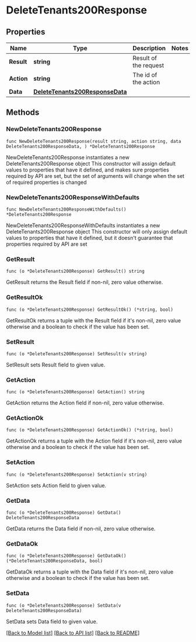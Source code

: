 # DeleteTenants200Response

## Properties

Name | Type | Description | Notes
------------ | ------------- | ------------- | -------------
**Result** | **string** | Result of the request | 
**Action** | **string** | The id of the action | 
**Data** | [**DeleteTenants200ResponseData**](DeleteTenants200ResponseData.md) |  | 

## Methods

### NewDeleteTenants200Response

`func NewDeleteTenants200Response(result string, action string, data DeleteTenants200ResponseData, ) *DeleteTenants200Response`

NewDeleteTenants200Response instantiates a new DeleteTenants200Response object
This constructor will assign default values to properties that have it defined,
and makes sure properties required by API are set, but the set of arguments
will change when the set of required properties is changed

### NewDeleteTenants200ResponseWithDefaults

`func NewDeleteTenants200ResponseWithDefaults() *DeleteTenants200Response`

NewDeleteTenants200ResponseWithDefaults instantiates a new DeleteTenants200Response object
This constructor will only assign default values to properties that have it defined,
but it doesn't guarantee that properties required by API are set

### GetResult

`func (o *DeleteTenants200Response) GetResult() string`

GetResult returns the Result field if non-nil, zero value otherwise.

### GetResultOk

`func (o *DeleteTenants200Response) GetResultOk() (*string, bool)`

GetResultOk returns a tuple with the Result field if it's non-nil, zero value otherwise
and a boolean to check if the value has been set.

### SetResult

`func (o *DeleteTenants200Response) SetResult(v string)`

SetResult sets Result field to given value.


### GetAction

`func (o *DeleteTenants200Response) GetAction() string`

GetAction returns the Action field if non-nil, zero value otherwise.

### GetActionOk

`func (o *DeleteTenants200Response) GetActionOk() (*string, bool)`

GetActionOk returns a tuple with the Action field if it's non-nil, zero value otherwise
and a boolean to check if the value has been set.

### SetAction

`func (o *DeleteTenants200Response) SetAction(v string)`

SetAction sets Action field to given value.


### GetData

`func (o *DeleteTenants200Response) GetData() DeleteTenants200ResponseData`

GetData returns the Data field if non-nil, zero value otherwise.

### GetDataOk

`func (o *DeleteTenants200Response) GetDataOk() (*DeleteTenants200ResponseData, bool)`

GetDataOk returns a tuple with the Data field if it's non-nil, zero value otherwise
and a boolean to check if the value has been set.

### SetData

`func (o *DeleteTenants200Response) SetData(v DeleteTenants200ResponseData)`

SetData sets Data field to given value.



[[Back to Model list]](../README.md#documentation-for-models) [[Back to API list]](../README.md#documentation-for-api-endpoints) [[Back to README]](../README.md)


